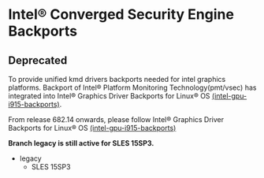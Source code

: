 # Intel® Converged Security Engine Backports

## Deprecated

To provide unified kmd drivers backports needed for intel graphics platforms.
Backport of Intel® Platform Monitoring Technology(pmt/vsec) has integrated into Intel® Graphics Driver Backports for Linux® OS [(intel-gpu-i915-backports)](https://github.com/intel-gpu/intel-gpu-i915-backports).

From release 682.14 onwards, please follow Intel® Graphics Driver Backports for Linux® OS [(intel-gpu-i915-backports)](https://github.com/intel-gpu/intel-gpu-i915-backports)

**Branch legacy is still active for SLES 15SP3.**

- legacy
   - SLES 15SP3
